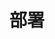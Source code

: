---
title: 部署
sidebar_label: 部署
hide_title: false
hide_table_of_contents: false
custom_edit_url: null
---